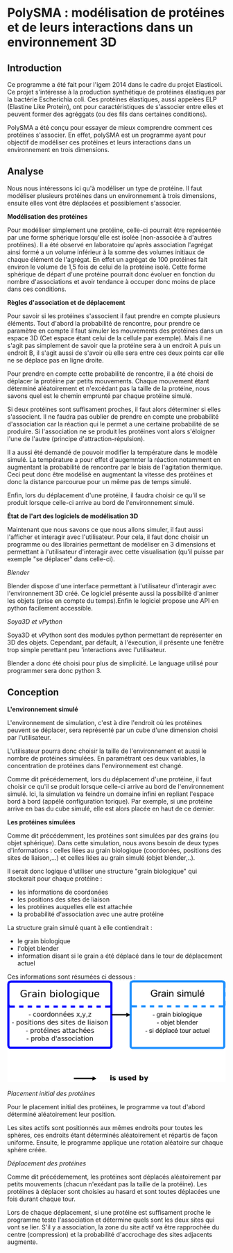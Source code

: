 PolySMA : modélisation de protéines et de leurs interactions dans un environnement 3D
=====================================================================================

Introduction
------------

Ce programme a été fait pour l'igem 2014 dans le cadre du projet Elasticoli. Ce projet s'intéresse à la production synthétique de protéines élastiques par la bactérie Escherichia coli. Ces protéines élastiques, aussi appelées ELP (Elastine Like Protein), ont pour caractéristiques de s'associer entre elles et peuvent former des agréggats (ou des fils dans certaines conditions).

PolySMA a été conçu pour essayer de mieux comprendre comment ces protéines s'associer. En effet, polySMA est un programme ayant pour objectif de modéliser ces protéines et leurs interactions dans un environnement en trois dimensions.

Analyse
-------

Nous nous intéressons ici qu'à modéliser un type de protéine. Il faut modéliser plusieurs protéines dans un environnement à trois dimensions, ensuite elles vont être déplacées et possiblement s'associer.

**Modélisation des protéines**

Pour modéliser simplement une protéine, celle-ci pourrait être représentée par une forme sphérique lorsqu'elle est isolée (non-associée à d'autres protéines). Il a été observé en laboratoire qu'après association l'agrégat ainsi formé a un volume inférieur à la somme des volumes initiaux de chaque élément de l'agrégat. En effet un agrégat de 100 protéines fait environ le volume de 1,5 fois de celui de la protéine isolé. Cette forme sphérique de départ d'une protéine pourrait donc évoluer en fonction du nombre d'associations et avoir tendance à occuper donc moins de place dans ces conditions.

**Règles d'association et de déplacement**

Pour savoir si les protéines s'associent il faut prendre en compte plusieurs éléments. Tout d'abord la probabilité de rencontre, pour prendre ce paramètre en compte il faut simuler les mouvements des protéines dans un espace 3D (Cet espace étant celui de la cellule par exemple). Mais il ne s'agit pas simplement de savoir que la protéine sera à un endroit A puis un endroit B, il s'agit aussi de s'avoir où elle sera entre ces deux points car elle ne se déplace pas en ligne droite.

Pour prendre en compte cette probabilité de rencontre, il a été choisi de déplacer la protéine par petits mouvements. Chaque mouvement étant déterminé aléatoirement et n'excédant pas la taille de la protéine, nous savons quel est le chemin emprunté par chaque protéine simulé.

Si deux protéines sont suffisament proches, il faut alors déterminer si elles s'associent. Il ne faudra pas oublier de prendre en compte une probabilité d'association car la réaction qui le permet a une certaine probabilité de se produire. Si l'association ne se produit les protéines vont alors s'éloigner l'une de l'autre (principe d'attraction-répulsion).

Il a aussi été demandé de pouvoir modifier la température dans le modèle simulé. La température a pour effet d'augemnter la réaction notamment en augmentant la probabilité de rencontre par le biais de l'agitation thermique. Ceci peut donc être modélisé en augmentant la vitesse des protéines et donc la distance parcourue pour un même pas de temps simulé.

Enfin, lors du déplacement d'une protéine, il faudra choisir ce qu'il se produit lorsque celle-ci arrive au bord de l'environnement simulé.

**État de l'art des logiciels de modélisation 3D**

Maintenant que nous savons ce que nous allons simuler, il faut aussi l'afficher et interagir avec l'utilisateur. Pour cela, il faut donc choisir un programme ou des librairies permettant de modéliser en 3 dimensions et permettant à l'utilisateur d'interagir avec cette visualisation (qu'il puisse par exemple "se déplacer" dans celle-ci).

*Blender*

Blender dispose d'une interface permettant à l'utilisateur d'interagir avec l'environnement 3D créé. Ce logiciel présente aussi la possibilité d'animer les objets (prise en compte du temps).Enfin le logiciel propose une API en python facilement accessible.

*Soya3D et vPython*

Soya3D et vPython sont des modules python permettant de représenter en 3D des objets. Cependant, par défault, à l'éxecution, il présente une fenêtre trop simple perettant peu 'interactions avec l'utilisateur.

Blender a donc été choisi pour plus de simplicité. Le language utilisé pour programmer sera donc python 3.

Conception
----------

**L'environnement simulé**

L'environnement de simulation, c'est à dire l'endroit où les protéines peuvent se déplacer, sera représenté par un cube d'une dimension choisi par l'utilisateur.

L'utilisateur pourra donc choisir la taille de l'environnement et aussi le nombre de protéines simulées. En paramétrant ces deux variables, la concentration de protéines dans l'environnement est changé.

Comme dit précédemement, lors du déplacement d'une protéine, il faut choisir ce qu'il se produit lorsque celle-ci arrive au bord de l'environnement simulé.  Ici, la simulation va feindre un domaine infini en repliant l'espace bord à bord (appélé configuration torique). Par exemple, si une protéine arrive en bas du cube simulé, elle est alors placée en haut de ce dernier.

**Les protéines simulées**

Comme dit précédemment, les protéines sont simulées par des grains (ou objet sphérique). Dans cette simulation, nous avons besoin de deux types d'informations : celles liées au grain biologique (coordonées, positions des sites de liaison,...) et celles liées au grain simulé (objet blender,..).

Il serait donc logique d'utiliser une structure "grain biologique" qui stockerait pour chaque protéine :
  - les informations de coordonées
  - les positions des sites de liaison
  - les protéines auquelles elle est attachée
  - la probabilité d'association avec une autre protéine

La structure grain simulé quant à elle contiendrait :
  - le grain biologique
  - l'objet blender
  - information disant si le grain a été déplacé dans le tour de déplacement actuel

Ces informations sont résumées ci dessous :
![Diagramme_Classe](https://raw.githubusercontent.com/amir003/PolySMA/master/ressources/classes_conception.png)

*Placement initial des protéines*

Pour le placement initial des protéines, le programme va tout d'abord déterminé aléatoirement leur position.

Les sites actifs sont positionnés aux mêmes endroits pour toutes les sphères, ces endroits étant déterminés aléatoirement et répartis de façon uniforme. Ensuite, le programme applique une rotation aléatoire sur chaque sphére créée.

*Déplacement des protéines*

Comme dit précédemement, les protéines sont déplacés aléatoirement par petits mouvements (chacun n'exédant pas la taille de la protéine). Les protéines à déplacer sont choisies au hasard et sont toutes déplacées une fois durant chaque tour.

Lors de chaque déplacement, si une protéine est suffisament proche le programme teste l'association et détermine quels sont les deux sites qui vont se lier. S'il y a association, la zone du site actif va être rapprochée du centre (compression) et la probabilité d'accrochage des sites adjacents augmente.
